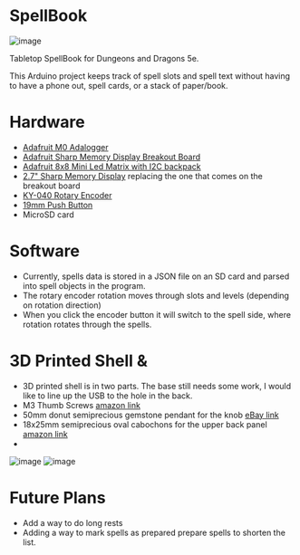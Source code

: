 # SpellBook

![image](https://user-images.githubusercontent.com/38335227/82676829-db814480-9bfb-11ea-97d4-c40af538b854.png)

Tabletop SpellBook for Dungeons and Dragons 5e.

This Arduino project keeps track of spell slots and spell text without having to have a phone out, spell cards, or a stack of paper/book.

# Hardware
* [Adafruit M0 Adalogger](https://www.adafruit.com/product/2796)
* [Adafruit Sharp Memory Display Breakout Board](https://www.adafruit.com/product/3502)
* [Adafruit 8x8 Mini Led Matrix with I2C backpack](https://www.adafruit.com/product/871)
* [2.7" Sharp Memory Display](https://www.digikey.com/product-detail/en/sharp-microelectronics/LS027B7DH01A/425-2908-ND/5054067) replacing the one that comes on the breakout board
* [KY-040 Rotary Encoder](https://www.aliexpress.com/item/33041814942.html?spm=a2g0o.productlist.0.0.12173473cLL3s7&algo_pvid=9b27a9bb-06be-46e5-8421-f77e4601a24b&algo_expid=9b27a9bb-06be-46e5-8421-f77e4601a24b-3&btsid=0ab6f83a15901575144411782e0634&ws_ab_test=searchweb0_0,searchweb201602_,searchweb201603_)
* [19mm Push Button](https://www.aliexpress.com/item/4000072167036.html?spm=a2g0s.9042311.0.0.64814c4dvVELMQ)
* MicroSD card

# Software
* Currently, spells data is stored in a JSON file on an SD card and parsed into spell objects in the program.
* The rotary encoder rotation moves through slots and levels (depending on rotation direction)
* When you click the encoder button it will switch to the spell side, where rotation rotates through the spells.

# 3D Printed Shell & 
* 3D printed shell is in two parts. The base still needs some work, I would like to line up the USB to the hole in the back.
* M3 Thumb Screws [amazon link](https://www.amazon.com/gp/product/B06XQBPD4Z/ref=ppx_yo_dt_b_asin_title_o04_s01?ie=UTF8&psc=1)
* 50mm donut semiprecious gemstone pendant for the knob [eBay link](https://www.ebay.com/itm/50mm-Round-Donut-Ring-Gemstone-Pendant-Loose-Beads-1pc-6-Materials-Selectable/390793341631?ssPageName=STRK%3AMEBIDX%3AIT&var=660219589840&_trksid=p2060353.m2749.l2649)
* 18x25mm semiprecious oval cabochons for the upper back panel [amazon link](https://www.amazon.com/gp/product/B07WZXCKFW/ref=ppx_yo_dt_b_asin_title_o04_s01?ie=UTF8&psc=1)
* 
![image](https://user-images.githubusercontent.com/38335227/82676911-01a6e480-9bfc-11ea-9411-a797c4ffbcaf.png)
![image](https://user-images.githubusercontent.com/38335227/82676941-0ec3d380-9bfc-11ea-9f65-5e3f2b848600.png)



# Future Plans
* Add a way to do long rests
* Adding a way to mark spells as prepared prepare spells to shorten the list.
